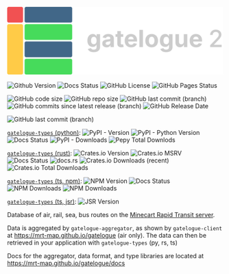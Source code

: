 ![](https://raw.githubusercontent.com/MRT-Map/gatelogue/refs/heads/main/gatelogue-client/public/gat2-light.png)

![Github Version](https://img.shields.io/github/v/release/MRT-Map/gatelogue)
![Docs Status](https://img.shields.io/github/actions/workflow/status/MRT-Map/gatelogue/.github%2Fworkflows%2Fpages.yml?style=flat&label=docs&link=https%3A%2F%2Fmrt-map.github.io%2Fgatelogue%2Fdocs)
![GitHub License](https://img.shields.io/github/license/MRT-Map/gatelogue)
![GitHub Pages Status](https://img.shields.io/github/actions/workflow/status/MRT-Map/gatelogue/.github%2Fworkflows%2Fpages.yml?style=flat&label=website&link=https%3A%2F%2Fmrt-map.github.io%2Fgatelogue)

![GitHub code size](https://img.shields.io/github/languages/code-size/MRT-Map/gatelogue)
![GitHub repo size](https://img.shields.io/github/repo-size/MRT-Map/gatelogue)
![GitHub last commit (branch)](https://img.shields.io/github/last-commit/mrt-map/gatelogue/main)
![GitHub commits since latest release (branch)](https://img.shields.io/github/commits-since/mrt-map/gatelogue/latest/main?include_prereleases)
![GitHub Release Date](https://img.shields.io/github/release-date/MRT-Map/gatelogue)

![GitHub last commit (branch)](https://img.shields.io/github/last-commit/mrt-map/gatelogue/dist?label=last%20data%20update)

[`gatelogue-types` (python)](https://pypi.org/project/gatelogue-types/):
![PyPI - Version](https://img.shields.io/pypi/v/gatelogue-types)
![PyPI - Python Version](https://img.shields.io/pypi/pyversions/gatelogue-types)
![Docs Status](https://img.shields.io/github/actions/workflow/status/MRT-Map/gatelogue/.github%2Fworkflows%2Fpages.yml?style=flat&label=docs&link=https%3A%2F%2Fmrt-map.github.io%2Fgatelogue%2Fdocs%2F_autosummary%2Fgatelogue_types.html)
![PyPI - Downloads](https://img.shields.io/pypi/dm/gatelogue-types)
![Pepy Total Downlods](https://img.shields.io/pepy/dt/gatelogue-types)

[`gatelogue-types` (rust)](https://crates.io/crates/gatelogue-types):
![Crates.io Version](https://img.shields.io/crates/v/gatelogue-types)
![Crates.io MSRV](https://img.shields.io/crates/msrv/gatelogue-types)
![Docs Status](https://img.shields.io/github/actions/workflow/status/MRT-Map/gatelogue/.github%2Fworkflows%2Fpages.yml?style=flat&label=local%20docs&link=https%3A%2F%2Fmrt-map.github.io%2Fgatelogue%2Fdocs%2Frs)
![docs.rs](https://img.shields.io/docsrs/gatelogue-types?label=docs.rs)
![Crates.io Downloads (recent)](https://img.shields.io/crates/dr/gatelogue-types)
![Crates.io Total Downloads](https://img.shields.io/crates/d/gatelogue-types)

[`gatelogue-types` (ts, npm)](https://www.npmjs.com/package/gatelogue-types):
![NPM Version](https://img.shields.io/npm/v/gatelogue-types)
![Docs Status](https://img.shields.io/github/actions/workflow/status/MRT-Map/gatelogue/.github%2Fworkflows%2Fpages.yml?style=flat&label=typedoc&link=https%3A%2F%2Fmrt-map.github.io%2Fgatelogue%2Fdocs%2Fts)
![NPM Downloads](https://img.shields.io/npm/dw/gatelogue-types?label=downloads%20(week))
![NPM Downloads](https://img.shields.io/npm/dy/gatelogue-types?label=downloads%20(year))

[`gatelogue-types` (ts, jsr)](https://jsr.io/@mrt-map/gatelogue-types):
![JSR Version](https://img.shields.io/jsr/v/@mrt-map/gatelogue-types)

Database of air, rail, sea, bus routes on the [Minecart Rapid Transit server](https://minecartrapidtransit.net).

Data is aggregated by `gatelogue-aggregator`, as shown by `gatelogue-client` at https://mrt-map.github.io/gatelogue (air only). The data can then be retrieved in your application with `gatelogue-types` (py, rs, ts)

Docs for the aggregator, data format, and type libraries are located at https://mrt-map.github.io/gatelogue/docs

<!-- TODO: rework dev container
## development setup
if you want to use a github codespace, just open one! setup is handled for you, and will take a few minutes. (it's the green code button, under the codespaces tab)

if you'd rather do things locally, the easiest way to get started is with dev containers:

1. install docker
2. install the [remote development pack](https://marketplace.visualstudio.com/items?itemName=ms-vscode-remote.vscode-remote-extensionpack) for vscode
3. Use Cmd/Ctrl + Shift + P -> 'Clone Repository in Container Volume' to clone this repo (don't use 'reopen in container', as that will conflict with pnpm)
4. the container will take a few minutes to install and set up

congrats! you did it!

run the aggregator with the command `gatelogue-aggregator run`

run the client with the command `cd gatelogue-client` and `pnpm run dev`
-->
